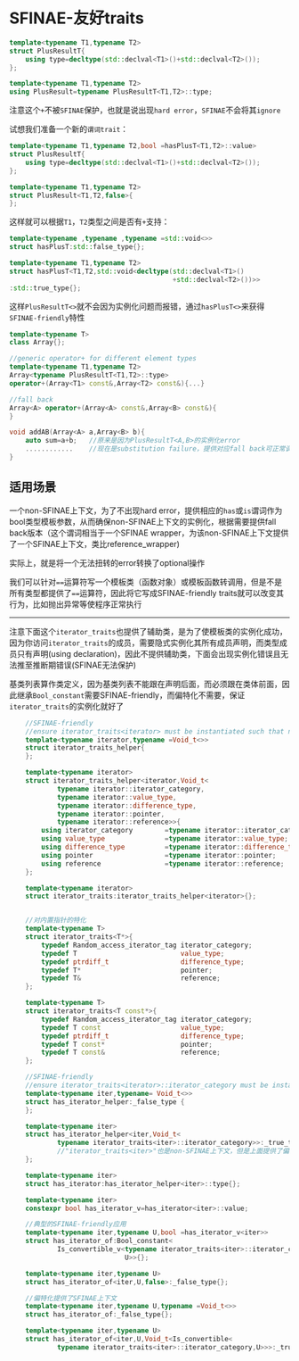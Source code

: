 # SFINAE-友好traits

```cpp
template<typename T1,typename T2>
struct PlusResultT{
    using type=decltype(std::declval<T1>()+std::declval<T2>());
};

template<typename T1,typename T2>
using PlusResult=typename PlusResultT<T1,T2>::type;
```

注意这个`+`不被`SFINAE`保护，也就是说出现`hard error`，`SFINAE`不会将其`ignore`

试想我们准备一个新的`谓词trait`：

```cpp
template<typename T1,typename T2,bool =hasPlusT<T1,T2>::value>
struct PlusResultT{
    using type=decltype(std::declval<T1>()+std::declval<T2>());
};

template<typename T1,typename T2>
struct PlusResult<T1,T2,false>{
};
```

这样就可以根据`T1`，`T2`类型之间是否有`+`支持：

```cpp
template<typename ,typename ,typename =std::void<>>
struct hasPlusT:std::false_type{};

template<typename T1,typename T2>
struct hasPlusT<T1,T2,std::void<decltype(std::declval<T1>()
                                         +std::declval<T2>())>>
:std::true_type{};                                               
```

这样`PlusResultT<>`就不会因为实例化问题而报错，通过`hasPlusT<>`来获得`SFINAE-friendly`特性

```cpp
template<typename T>
class Array{};

//generic operator+ for different element types
template<typename T1,typename T2>
Array<typename PlusResultT<T1,T2>::type>
operator+(Array<T1> const&,Array<T2> const&){...}

//fall back
Array<A> operator+(Array<A> const&,Array<B> const&){
}

void addAB(Array<A> a,Array<B> b){
    auto sum=a+b;   //原来是因为PlusResultT<A,B>的实例化error
    ............    //现在是substitution failure，提供对应fall back可正常调用
}
```

## 适用场景

一个non-SFINAE上下文，为了不出现hard error，提供相应的`has`或`is`谓词作为bool类型模板参数，从而确保non-SFINAE上下文的实例化，根据需要提供fall back版本（这个谓词相当于一个SFINAE wrapper，为该non-SFINAE上下文提供了一个SFINAE上下文，类比reference_wrapper)

实际上，就是将一个无法扭转的error转换了optional操作

我们可以针对`==`运算符写一个模板类（函数对象）或模板函数转调用，但是不是所有类型都提供了`==`运算符，因此将它写成SFINAE-friendly traits就可以改变其行为，比如抛出异常等使程序正常执行

---

注意下面这个`iterator_traits`也提供了辅助类，是为了使模板类的实例化成功，因为你访问`iterator_traits`的成员，需要隐式实例化其所有成员声明，而类型成员只有声明(using declaration)，因此不提供辅助类，下面会出现实例化错误且无法推至推断期错误(SFINAE无法保护)

基类列表算作类定义，因为基类列表不能跟在声明后面，而必须跟在类体前面，因此继承`Bool_constant`需要SFINAE-friendly，而偏特化不需要，保证`iterator_traits`的实例化就好了

```cpp
	//SFINAE-friendly
    //ensure iterator_traits<iterator> must be instantiated such that no hard error
    template<typename iterator,typename =Void_t<>>
    struct iterator_traits_helper{
    };

    template<typename iterator>
    struct iterator_traits_helper<iterator,Void_t<
            typename iterator::iterator_category,
            typename iterator::value_type,
            typename iterator::difference_type,
            typename iterator::pointer,
            typename iterator::reference>>{
        using iterator_category        =typename iterator::iterator_category;
        using value_type               =typename iterator::value_type;
        using difference_type          =typename iterator::difference_type;
        using pointer                  =typename iterator::pointer;
        using reference                =typename iterator::reference;
    };

    template<typename iterator>
    struct iterator_traits:iterator_traits_helper<iterator>{};


    //对内置指针的特化
    template<typename T>
    struct iterator_traits<T*>{
        typedef Random_access_iterator_tag iterator_category;
        typedef T                          value_type;
        typedef ptrdiff_t                  difference_type;
        typedef T*                         pointer;
        typedef T&                         reference;
    };

    template<typename T>
    struct iterator_traits<T const*>{
        typedef Random_access_iterator_tag iterator_category;
        typedef T const                    value_type;
        typedef ptrdiff_t                  difference_type;
        typedef T const*                   pointer;
        typedef T const&                   reference;
    };

    //SFINAE-friendly
    //ensure iterator_traits<iterator>::iterator_category must be instantiated such that no hard error
    template<typename iter,typename= Void_t<>>
    struct has_iterator_helper:_false_type {
    };

    template<typename iter>
    struct has_iterator_helper<iter,Void_t<
            typename iterator_traits<iter>::iterator_category>>:_true_type {
            //"iterator_traits<iter>"也是non-SFINAE上下文，但是上面提供了偏特化保证了实例化
    };

    template<typename iter>
    struct has_iterator:has_iterator_helper<iter>::type{};

    template<typename iter>
    constexpr bool has_iterator_v=has_iterator<iter>::value;

	//典型的SFINAE-friendly应用
    template<typename iter,typename U,bool =has_iterator_v<iter>>
    struct has_iterator_of:Bool_constant<
            Is_convertible_v<typename iterator_traits<iter>::iterator_category,
                             U>>{};

    template<typename iter,typename U>
    struct has_iterator_of<iter,U,false>:_false_type{};

	//偏特化提供了SFINAE上下文
	template<typename iter,typename U,typename =Void_t<>>
    struct has_iterator_of:_false_type{};

    template<typename iter,typename U>
    struct has_iterator_of<iter,U,Void_t<Is_convertible<
            typename iterator_traits<iter>::iterator_category,U>>>:_true_type{};
```

